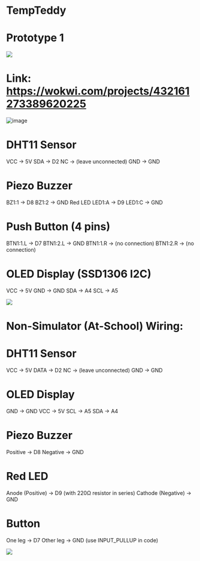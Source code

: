 # TempTeddy

# Prototype 1

<img src="https://user-images.githubusercontent.com/73097560/115834477-dbab4500-a447-11eb-908a-139a6edaec5c.gif">

# Link: https://wokwi.com/projects/432161273389620225

![image](https://github.com/user-attachments/assets/4a693a36-070b-4a63-824f-9966bf323f8e)


# DHT11 Sensor
VCC → 5V
SDA → D2
NC → (leave unconnected)
GND → GND


# Piezo Buzzer
BZ1:1 → D8
BZ1:2 → GND
Red LED
LED1:A → D9
LED1:C → GND


# Push Button (4 pins)

BTN1:1.L → D7
BTN1:2.L → GND
BTN1:1.R → (no connection)
BTN1:2.R → (no connection)


# OLED Display (SSD1306 I2C)

VCC → 5V
GND → GND
SDA → A4
SCL → A5


<img src="https://user-images.githubusercontent.com/73097560/115834477-dbab4500-a447-11eb-908a-139a6edaec5c.gif">


# Non-Simulator (At-School) Wiring:

# DHT11 Sensor
VCC → 5V
DATA → D2
NC → (leave unconnected)
GND → GND

# OLED Display

GND → GND
VCC → 5V
SCL → A5
SDA → A4

# Piezo Buzzer

Positive → D8
Negative → GND

# Red LED
Anode (Positive) → D9 (with 220Ω resistor in series)
Cathode (Negative) → GND

# Button

One leg → D7
Other leg → GND
(use INPUT_PULLUP in code)

<img src="https://user-images.githubusercontent.com/73097560/115834477-dbab4500-a447-11eb-908a-139a6edaec5c.gif">
